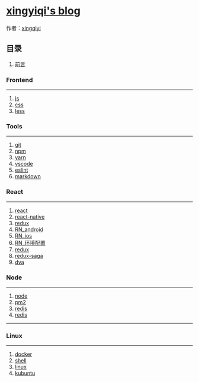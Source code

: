 # [xingyiqi's blog]()

作者：[xingqiyi](https://xingqiyi.github.io/blog)

<!-- 授权：<a rel="license" href="http://creativecommons.org/licenses/by-nc/4.0/">署名-非商用许可证</a> -->

## 目录

1. [前言](#README)

### Frontend
---
1. [js](#src/js)
1. [css](#src/css)
1. [less](#src/less)

### Tools
---
1. [git](#src/git)
1. [npm](#src/npm)
1. [yarn](#src/yarn)
1. [vscode](#src/vscode)
1. [eslint](#src/eslint)
1. [markdown](#src/md)


### React
--- 
1. [react](#src/react)
1. [react-native](#src/react-native)
1. [redux](#src/redux)
1. [RN_android](#src/RN_android)
1. [RN_ios](#src/RN_ios)
1. [RN_环境配置](#src/RN_环境配置)
1. [redux](#src/redux)
1. [redux-saga](#src/redux-saga)
1. [dva](#src/dva)


### Node
---
1. [node](#src/node)
1. [pm2](#src/pm2)
1. [redis](#src/redis)
1. [redis](#src/redis)
---

### Linux
---
1. [docker](#src/docker)
1. [shell](#src/shell)
1. [linux](#src/linux)
1. [kubuntu](#src/kubuntu)






<!-- ## 其他
- [源码](http://github.com/ruanyf/es6tutorial/)
- [修订历史](https://github.com/ruanyf/es6tutorial/commits/gh-pages)
- [反馈意见](https://github.com/ruanyf/es6tutorial/issues) -->
